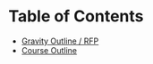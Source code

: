 # Table of Contents

* [Gravity Outline / RFP](/Gravity_RFP.md)
* [Course Outline](/DWP_Course_Outline.md)

